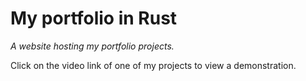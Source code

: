 # My portfolio in Rust
_A website hosting my portfolio projects._

Click on the video link of one of my projects to view a demonstration.
